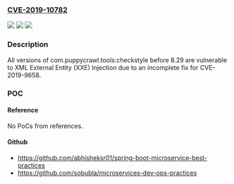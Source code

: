 ### [CVE-2019-10782](https://cve.mitre.org/cgi-bin/cvename.cgi?name=CVE-2019-10782)
![](https://img.shields.io/static/v1?label=Product&message=com.puppycrawl.tools%3Acheckstyle&color=blue)
![](https://img.shields.io/static/v1?label=Version&message=n%2Fa&color=blue)
![](https://img.shields.io/static/v1?label=Vulnerability&message=XML%20External%20Entity%20(XXE)%20Injection&color=brighgreen)

### Description

All versions of com.puppycrawl.tools:checkstyle before 8.29 are vulnerable to XML External Entity (XXE) Injection due to an incomplete fix for CVE-2019-9658.

### POC

#### Reference
No PoCs from references.

#### Github
- https://github.com/abhisheksr01/spring-boot-microservice-best-practices
- https://github.com/sobubla/microservices-dev-ops-practices

